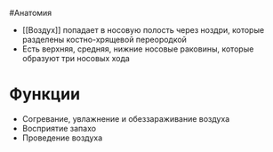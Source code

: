#Анатомия 
- [[Воздух]] попадает в носовую полость через ноздри, которые разделены костно-хрящевой переородкой
- Есть верхняя, средняя, нижние носовые раковины, которые образуют три носовых хода
# Функции
- Согревание, увлажнение и обеззараживание воздуха
- Восприятие запахо
- Проведение воздуха 